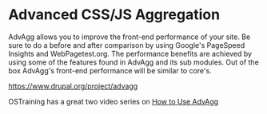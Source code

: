 # Advanced CSS/JS Aggregation

AdvAgg allows you to improve the front-end performance of your site. Be sure to do a before and after comparison by using Google's PageSpeed Insights and WebPagetest.org. The performance benefits are achieved by using some of the features found in AdvAgg and its sub modules. Out of the box AdvAgg's front-end performance will be similar to core's.

https://www.drupal.org/project/advagg

OSTraining has a great two video series on [How to Use AdvAgg](https://www.ostraining.com/blog/drupal/advagg/)